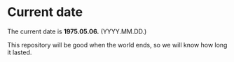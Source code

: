 # Current date

The current date is **1975.05.06.** (YYYY.MM.DD.)

This repository will be good when the world ends, so we will know how long it lasted.